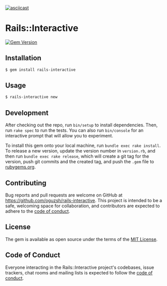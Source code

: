 [![asciicast](https://asciinema.org/a/mFutWNTzym5aZPqK7AgBSMjLE.svg)](https://asciinema.org/a/mFutWNTzym5aZPqK7AgBSMjLE)

# Rails::Interactive
[![Gem Version](https://badge.fury.io/rb/rails-interactive.svg)](https://badge.fury.io/rb/rails-interactive)

## Installation

```bash
$ gem install rails-interactive
```

## Usage

```bash
$ rails-interactive new
```

## Development

After checking out the repo, run `bin/setup` to install dependencies. Then, run `rake spec` to run the tests. You can also run `bin/console` for an interactive prompt that will allow you to experiment.

To install this gem onto your local machine, run `bundle exec rake install`. To release a new version, update the version number in `version.rb`, and then run `bundle exec rake release`, which will create a git tag for the version, push git commits and the created tag, and push the `.gem` file to [rubygems.org](https://rubygems.org).

## Contributing

Bug reports and pull requests are welcome on GitHub at https://github.com/oguzsh/rails-interactive. This project is intended to be a safe, welcoming space for collaboration, and contributors are expected to adhere to the [code of conduct](https://github.com/oguzsh/rails-interactive/blob/master/CODE_OF_CONDUCT.md).

## License

The gem is available as open source under the terms of the [MIT License](https://opensource.org/licenses/MIT).

## Code of Conduct

Everyone interacting in the Rails::Interactive project's codebases, issue trackers, chat rooms and mailing lists is expected to follow the [code of conduct](https://github.com/oguzsh/rails-interactive/blob/master/CODE_OF_CONDUCT.md).
